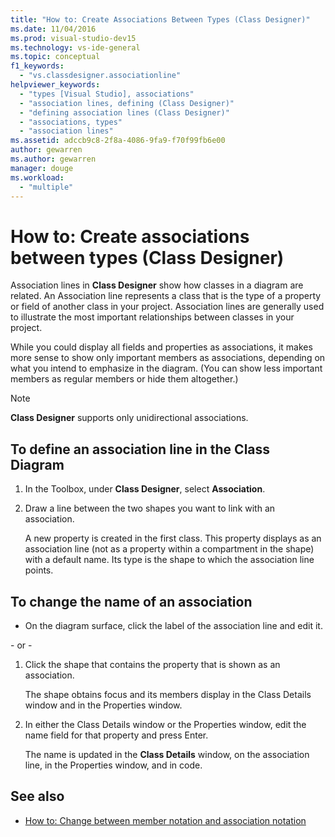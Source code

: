 ```yaml
---
title: "How to: Create Associations Between Types (Class Designer)"
ms.date: 11/04/2016
ms.prod: visual-studio-dev15
ms.technology: vs-ide-general
ms.topic: conceptual
f1_keywords:
  - "vs.classdesigner.associationline"
helpviewer_keywords:
  - "types [Visual Studio], associations"
  - "association lines, defining (Class Designer)"
  - "defining association lines (Class Designer)"
  - "associations, types"
  - "association lines"
ms.assetid: adccb9c8-2f8a-4086-9fa9-f70f99fb6e00
author: gewarren
ms.author: gewarren
manager: douge
ms.workload:
  - "multiple"
---
```

# How to: Create associations between types (Class Designer)

Association lines in **Class Designer** show how classes in a diagram are related. An Association line represents a class that is the type of a property or field of another class in your project. Association lines are generally used to illustrate the most important relationships between classes in your project.

While you could display all fields and properties as associations, it makes more sense to show only important members as associations, depending on what you intend to emphasize in the diagram. (You can show less important members as regular members or hide them altogether.)

> [!NOTE]
> **Class Designer** supports only unidirectional associations.

## To define an association line in the Class Diagram

1.  In the Toolbox, under **Class Designer**, select **Association**.

2.  Draw a line between the two shapes you want to link with an association.

     A new property is created in the first class. This property displays as an association line (not as a property within a compartment in the shape) with a default name. Its type is the shape to which the association line points.

## To change the name of an association

-   On the diagram surface, click the label of the association line and edit it.

 \- or -

1.  Click the shape that contains the property that is shown as an association.

     The shape obtains focus and its members display in the Class Details window and in the Properties window.

2.  In either the Class Details window or the Properties window, edit the name field for that property and press Enter.

     The name is updated in the **Class Details** window, on the association line, in the Properties window, and in code.

## See also

- [How to: Change between member notation and association notation](how-to-change-between-member-notation-and-association-notation.md)
